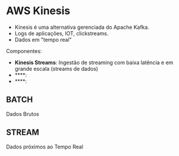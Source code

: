 # AWS Kinesis

* Kinesis é uma alternativa gerenciada do Apache Kafka.
* Logs de aplicações, IOT, clickstreams.
* Dados em "tempo real"

Componentes:

* **Kinesis Streams**: Ingestão de streaming com baixa latência e em grande escala (streams de dados)
* ****:
* ****:

## BATCH
Dados Brutos

## STREAM
Dados próximos ao Tempo Real